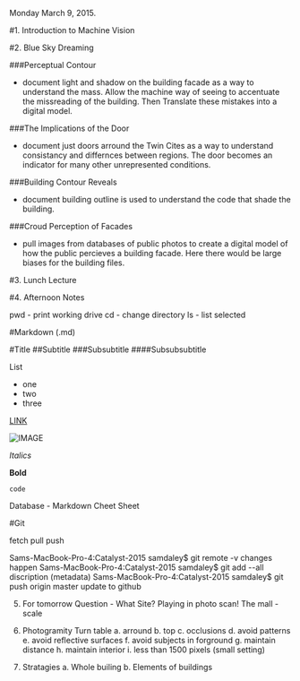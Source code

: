 Monday March 9, 2015.

#1. Introduction to Machine Vision

#2. Blue Sky Dreaming

###Perceptual Contour
* document light and shadow on the building facade as a way to understand the mass. Allow the machine way of seeing to accentuate the missreading of the building. Then Translate these mistakes into a digital model.

###The Implications of the Door
* document just doors arround the Twin Cites as a way to understand consistancy and differnces between regions. The door becomes an indicator for many other unrepresented conditions.

###Building Contour Reveals
* document building outline is used to understand the code that shade the building. 

###Croud Perception of Facades
* pull images from databases of public photos to create a digital model of how the public percieves a building facade. Here there would be large biases for the building files.

#3. Lunch Lecture

#4. Afternoon Notes

pwd - print working drive
cd - change directory
ls - list selected

#Markdown (.md)

#Title
##Subtitle
###Subsubtitle
####Subsubsubtitle

List
* one
* two
* three

[LINK](httpp://sam-daley.squarespace.com)

![IMAGE](image/classroom.jpg)

*Italics*

**Bold**

`code`

Database - Markdown Cheet Sheet

#Git

fetch
pull
push

Sams-MacBook-Pro-4:Catalyst-2015 samdaley$ git remote -v 				changes happen
Sams-MacBook-Pro-4:Catalyst-2015 samdaley$ git add --all				discription (metadata)
Sams-MacBook-Pro-4:Catalyst-2015 samdaley$ git push origin master		update to github

5. For tomorrow
	Question - What Site?
	Playing in photo scan!
		The mall - scale

6. Photogramity
	Turn table
	a. arround
	b. top
	c. occlusions
	d. avoid patterns
	e. avoid reflective surfaces
	f. avoid subjects in forground
	g. maintain distance
	h. maintain interior
	i. less than 1500 pixels (small setting)

7. Stratagies
	a. Whole builing
	b. Elements of buildings

